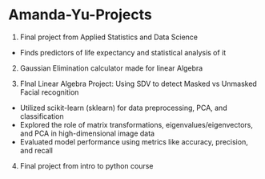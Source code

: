 # Amanda-Yu-Projects
1. Final project from Applied Statistics and Data Science
- Finds predictors of life expectancy and statistical analysis of it

2. Gaussian Elimination calculator made for linear Algebra

3. FInal Linear Algebra Project: Using SDV to detect Masked vs Unmasked Facial recognition
- Utilized scikit-learn (sklearn) for data preprocessing, PCA, and classification
- Explored the role of matrix transformations, eigenvalues/eigenvectors, and PCA in high-dimensional image data
- Evaluated model performance using metrics like accuracy, precision, and recall

4. Final project from intro to python course

